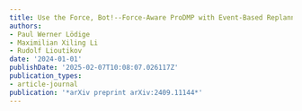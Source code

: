 ```yaml
---
title: Use the Force, Bot!--Force-Aware ProDMP with Event-Based Replanning
authors:
- Paul Werner Lödige
- Maximilian Xiling Li
- Rudolf Lioutikov
date: '2024-01-01'
publishDate: '2025-02-07T10:08:07.026117Z'
publication_types:
- article-journal
publication: '*arXiv preprint arXiv:2409.11144*'
---
```

